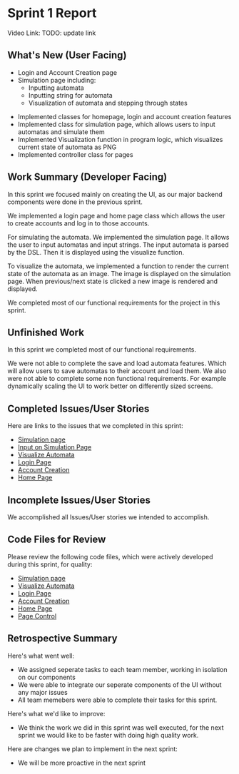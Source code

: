 
# Sprint 1 Report
Video Link: TODO: update link

## What's New (User Facing)

- Login and Account Creation page
- Simulation page including:
    - Inputting automata
    - Inputting string for automata
    - Visualization of automata and stepping through states

* Implemented classes for homepage, login and account creation features
* Implemented class for simulation page, which allows users to input automatas and simulate them
* Implemented Visualization function in program logic, which visualizes current state of automata as PNG
* Implemented controller class for pages

## Work Summary (Developer Facing)

In this sprint we focused mainly on creating the UI, as our major backend components were done in the previous sprint. 

We implemented a login page and home page class which allows the user to create accounts and log in to those accounts.

For simulating the automata. We implemented the simulation page. It allows the user to input automatas and input strings. The input automata is parsed by the DSL. Then it is displayed using the visualize function. 

To visualize the automata, we implemented a function to render the current state of the automata as an image. The image is displayed on the simulation page. When previous/next state is clicked a new image is rendered and displayed.

We completed most of our functional requirements for the project in this sprint.

## Unfinished Work

In this sprint we completed most of our functional requirements.

We were not able to complete the save and load automata features. Which will allow users to save automatas to their account and load them. We also were not able to complete some non functional requirements. For example dynamically scaling the UI to work better on differently sized screens.

## Completed Issues/User Stories

Here are links to the issues that we completed in this sprint:
* [Simulation page](https://github.com/Holindauer/AutomataSim/issues/6)
* [Input on Simulation Page](https://github.com/Holindauer/AutomataSim/issues/5)
* [Visualize Automata](https://github.com/Holindauer/AutomataSim/issues/11)
* [Login Page](https://github.com/Holindauer/AutomataSim/issues/2)
* [Account Creation](https://github.com/Holindauer/AutomataSim/issues/4)
* [Home Page](https://github.com/Holindauer/AutomataSim/issues/1)



## Incomplete Issues/User Stories

We accomplished all Issues/User stories we intended to accomplish.

## Code Files for Review

Please review the following code files, which were actively developed during this
sprint, for quality:
- [Simulation page](https://github.com/Holindauer/AutomataSim/blob/main/src/simulation_page.py)
- [Visualize Automata](https://github.com/Holindauer/AutomataSim/blob/main/src/program_logic.py)
- [Login Page](https://github.com/Holindauer/AutomataSim/blob/main/src/login_page.py)
- [Account Creation](https://github.com/Holindauer/AutomataSim/blob/main/src/create_account_page.py)
- [Home Page](https://github.com/Holindauer/AutomataSim/blob/main/src/home_page.py)
- [Page Control](https://github.com/Holindauer/AutomataSim/blob/main/src/page_control.py)



## Retrospective Summary
Here's what went well:
* We assigned seperate tasks to each team member, working in isolation on our components
* We were able to integrate our seperate components of the UI without any major issues
* All team memebers were able to complete their tasks for this sprint.


Here's what we'd like to improve:
* We think the work we did in this sprint was well executed, for the next sprint we would like to be faster with doing high quality work.

Here are changes we plan to implement in the next sprint:
* We will be more proactive in the next sprint